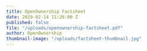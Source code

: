 ```yaml
---
title: OpenOwnership Factsheet
date: 2020-02-14 11:26:00 Z
published: false
file: "/uploads/openownership-factsheet.pdf"
author: OpenOwnership
thumbnail-image: "/uploads/factsheet-thumbnail.jpg"
---
```


